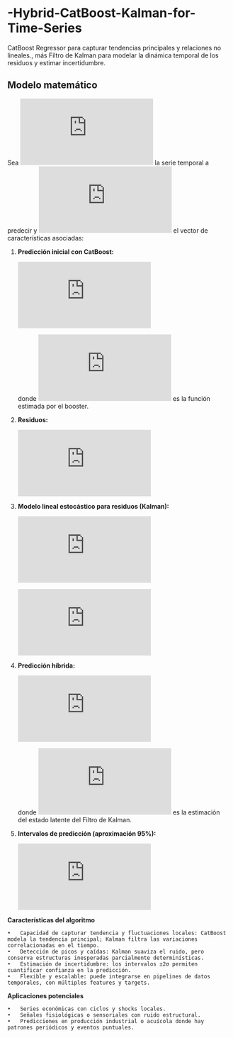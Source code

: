 # -Hybrid-CatBoost-Kalman-for-Time-Series
CatBoost Regressor para capturar tendencias principales y relaciones no lineales., más Filtro de Kalman para modelar la dinámica temporal de los residuos y estimar incertidumbre.
## Modelo matemático

Sea ![y_t](https://latex.codecogs.com/png.latex?y_t) la serie temporal a predecir y ![\mathbf{x}_t](https://latex.codecogs.com/png.latex?%5Cmathbf%7Bx%7D_t) el vector de características asociadas:

1. **Predicción inicial con CatBoost:**

   ![\hat{y}^{\text{boost}}_t = f_{\text{CatBoost}}(\mathbf{x}_t)](https://latex.codecogs.com/png.latex?%5Chat%7By%7D%5E%7B%5Ctext%7Bboost%7D%7D_t%20%3D%20f_%7B%5Ctext%7BCatBoost%7D%7D%28%5Cmathbf%7Bx%7D_t%29)

   donde ![f_{\text{CatBoost}}](https://latex.codecogs.com/png.latex?f_%7B%5Ctext%7BCatBoost%7D%7D) es la función estimada por el booster.

2. **Residuos:**

   ![r_t = y_t - \hat{y}^{\text{boost}}_t](https://latex.codecogs.com/png.latex?r_t%20%3D%20y_t%20-%20%5Chat%7By%7D%5E%7B%5Ctext%7Bboost%7D%7D_t)

3. **Modelo lineal estocástico para residuos (Kalman):**

   ![z_t = \phi z_{t-1} + \epsilon_t, \;\;\; \epsilon_t \sim \mathcal{N}(0, \sigma^2_{\text{trans}})](https://latex.codecogs.com/png.latex?z_t%20%3D%20%5Cphi%20z_%7Bt-1%7D%20%2B%20%5Cepsilon_t%2C%20%5C%3B%5C%3B%5C%3B%20%5Cepsilon_t%20%5Csim%20%5Cmathcal%7BN%7D%280%2C%20%5Csigma%5E2_%7B%5Ctext%7Btrans%7D%7D%29)

   ![r_t = z_t + \eta_t, \;\;\; \eta_t \sim \mathcal{N}(0, \sigma^2_{\text{obs}})](https://latex.codecogs.com/png.latex?r_t%20%3D%20z_t%20%2B%20%5Ceta_t%2C%20%5C%3B%5C%3B%5C%3B%20%5Ceta_t%20%5Csim%20%5Cmathcal%7BN%7D%280%2C%20%5Csigma%5E2_%7B%5Ctext%7Bobs%7D%7D%29)

4. **Predicción híbrida:**

   ![\hat{y}_t^{\text{hybrid}} = \hat{y}^{\text{boost}}_t + \hat{z}_t](https://latex.codecogs.com/png.latex?%5Chat%7By%7D_t%5E%7B%5Ctext%7Bhybrid%7D%7D%20%3D%20%5Chat%7By%7D%5E%7B%5Ctext%7Bboost%7D%7D_t%20%2B%20%5Chat%7Bz%7D_t)

   donde ![\hat{z}_t](https://latex.codecogs.com/png.latex?%5Chat%7Bz%7D_t) es la estimación del estado latente del Filtro de Kalman.

5. **Intervalos de predicción (aproximación 95%):**

   ![\hat{y}_t^{\text{hybrid}} \pm 2 \sqrt{\operatorname{Var}(\hat{z}_t)}](https://latex.codecogs.com/png.latex?%5Chat%7By%7D_t%5E%7B%5Ctext%7Bhybrid%7D%7D%20%5Cpm%202%20%5Csqrt%7B%5Coperatorname%7BVar%7D%28%5Chat%7Bz%7D_t%29%7D)


**Características del algoritmo**

	•	Capacidad de capturar tendencia y fluctuaciones locales: CatBoost modela la tendencia principal; Kalman filtra las variaciones correlacionadas en el tiempo.
	•	Detección de picos y caídas: Kalman suaviza el ruido, pero conserva estructuras inesperadas parcialmente determinísticas.
	•	Estimación de incertidumbre: los intervalos ±2σ permiten cuantificar confianza en la predicción.
	•	Flexible y escalable: puede integrarse en pipelines de datos temporales, con múltiples features y targets.
**Aplicaciones potenciales**

	•	Series económicas con ciclos y shocks locales.
	•	Señales fisiológicas o sensoriales con ruido estructural.
	•	Predicciones en producción industrial o acuícola donde hay patrones periódicos y eventos puntuales.

